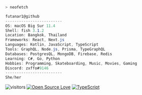 ```zsh
> neofetch
```

```csharp
futanar1@github
-------------------------
OS: macOS Big Sur 11.4
Shell: fish 3.1.2
Location: Bangkok, Thailand
Frameworks: React, Next.js
Languages: Kotlin, JavaScript, TypeScript
Tools: GraphQL, Node.js, Prisma, TypeGraphQL
Databases: PostgresQL, MongoDB, Firebase, Redis
Learning: C#, Go, Python
Hobbies: Programming, Skateboarding, Music, Movies, Gaming
Discord: zxffo#9146
-------------------------
She/her
```

![visitors](https://visitor-badge.laobi.icu/badge?page_id=futanar1)
[![Open Source Love](https://badges.frapsoft.com/os/v1/open-source.svg?v=102)](https://github.com/ellerbrock/open-source-badge/)
[![TypeScript](https://badges.frapsoft.com/typescript/code/typescript.png?v=101)](https://github.com/ellerbrock/typescript-badges/)
